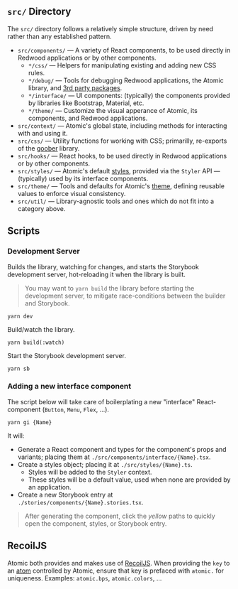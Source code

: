## `src/` Directory

The `src/` directory follows a relatively simple structure, driven by need rather than any established pattern.

* `src/components/` — A variety of React components, to be used directly in Redwood applications or by other components.
  * `*/css/` — Helpers for manipulating existing and adding new CSS rules.
  * `*/debug/` — Tools for debugging Redwood applications, the Atomic library, and [3rd party packages](https://locktech.github.io/atomic/?path=/story/guides-3rd-party-packages--page).
  * `*/interface/` — UI components: (typically) the components provided by libraries like Bootstrap, Material, etc.
  * `*/theme/` — Customize the visual apperance of Atomic, its components, and Redwood applications.
* `src/context/` — Atomic's global state, including methods for interacting with and using it.
* `src/css/` — Utility functions for working with CSS; primarilly, re-exports of the [goober](https://goober.js.org/) library.
* `src/hooks/` — React hooks, to be used directly in Redwood applications or by other components.
* `src/styles/` — Atomic's default [styles](https://locktech.github.io/atomic/?path=/story/customize-styling--page), provided via the `Styler` API — (typically) used by its interface components.
* `src/theme/` — Tools and defaults for Atomic's [theme](https://locktech.github.io/atomic/?path=/story/customize-theming--page), defining reusable values to enforce visual consistency.
* `src/util/` — Library-agnostic tools and ones which do not fit into a category above.

## Scripts

### Development Server

Builds the library, watching for changes, and starts the Storybook development server, hot-reloading it when the library is built.

> You may want to `yarn build` the library before starting the development server, to mitigate race-conditions between the builder and Storybook.

```
yarn dev
```

Build/watch the library.

```
yarn build(:watch)
```

Start the Storybook development server.

```
yarn sb
```

### Adding a new interface component

The script below will take care of boilerplating a new "interface" React-component (`Button`, `Menu`, `Flex`, ...).

```
yarn gi {Name}
```

It will:

* Generate a React component and types for the component's props and variants; placing them at `./src/components/interface/{Name}.tsx`.
* Create a styles object; placing it at `./src/styles/{Name}.ts`.
  * Styles will be added to the `Styler` context.
  * These styles will be a default value, used when none are provided by an application.
* Create a new Storybook entry at `./stories/components/{Name}.stories.tsx`.

> After generating the component, click the *yellow* paths to quickly open the component, styles, or Storybook entry.

## RecoilJS

Atomic both provides and makes use of [RecoilJS](https://recoiljs.org/). When providing the `key` to an [atom](https://recoiljs.org/docs/introduction/core-concepts#atoms) controlled by Atomic, ensure that key is prefaced with `atomic.` for uniqueness. Examples: `atomic.bps`, `atomic.colors`, ...

